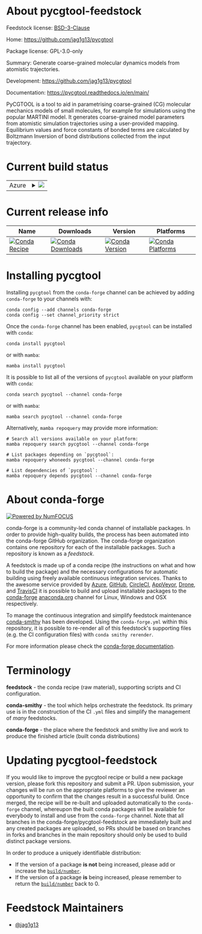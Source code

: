 About pycgtool-feedstock
========================

Feedstock license: [BSD-3-Clause](https://github.com/conda-forge/pycgtool-feedstock/blob/main/LICENSE.txt)

Home: https://github.com/jag1g13/pycgtool

Package license: GPL-3.0-only

Summary: Generate coarse-grained molecular dynamics models from atomistic trajectories.

Development: https://github.com/jag1g13/pycgtool

Documentation: https://pycgtool.readthedocs.io/en/main/

PyCGTOOL is a tool to aid in parametrising coarse-grained (CG) molecular mechanics
models of small molecules, for example for simulations using the popular MARTINI model.
It generates coarse-grained model parameters from atomistic simulation trajectories
using a user-provided mapping. Equilibrium values and force constants of bonded terms
are calculated by Boltzmann Inversion of bond distributions collected from the input trajectory.


Current build status
====================


<table>
    
  <tr>
    <td>Azure</td>
    <td>
      <details>
        <summary>
          <a href="https://dev.azure.com/conda-forge/feedstock-builds/_build/latest?definitionId=13902&branchName=main">
            <img src="https://dev.azure.com/conda-forge/feedstock-builds/_apis/build/status/pycgtool-feedstock?branchName=main">
          </a>
        </summary>
        <table>
          <thead><tr><th>Variant</th><th>Status</th></tr></thead>
          <tbody><tr>
              <td>linux_64_python3.8.____cpython</td>
              <td>
                <a href="https://dev.azure.com/conda-forge/feedstock-builds/_build/latest?definitionId=13902&branchName=main">
                  <img src="https://dev.azure.com/conda-forge/feedstock-builds/_apis/build/status/pycgtool-feedstock?branchName=main&jobName=linux&configuration=linux%20linux_64_python3.8.____cpython" alt="variant">
                </a>
              </td>
            </tr><tr>
              <td>linux_64_python3.9.____73_pypy</td>
              <td>
                <a href="https://dev.azure.com/conda-forge/feedstock-builds/_build/latest?definitionId=13902&branchName=main">
                  <img src="https://dev.azure.com/conda-forge/feedstock-builds/_apis/build/status/pycgtool-feedstock?branchName=main&jobName=linux&configuration=linux%20linux_64_python3.9.____73_pypy" alt="variant">
                </a>
              </td>
            </tr><tr>
              <td>linux_64_python3.9.____cpython</td>
              <td>
                <a href="https://dev.azure.com/conda-forge/feedstock-builds/_build/latest?definitionId=13902&branchName=main">
                  <img src="https://dev.azure.com/conda-forge/feedstock-builds/_apis/build/status/pycgtool-feedstock?branchName=main&jobName=linux&configuration=linux%20linux_64_python3.9.____cpython" alt="variant">
                </a>
              </td>
            </tr><tr>
              <td>osx_64_python3.8.____cpython</td>
              <td>
                <a href="https://dev.azure.com/conda-forge/feedstock-builds/_build/latest?definitionId=13902&branchName=main">
                  <img src="https://dev.azure.com/conda-forge/feedstock-builds/_apis/build/status/pycgtool-feedstock?branchName=main&jobName=osx&configuration=osx%20osx_64_python3.8.____cpython" alt="variant">
                </a>
              </td>
            </tr><tr>
              <td>osx_64_python3.9.____73_pypy</td>
              <td>
                <a href="https://dev.azure.com/conda-forge/feedstock-builds/_build/latest?definitionId=13902&branchName=main">
                  <img src="https://dev.azure.com/conda-forge/feedstock-builds/_apis/build/status/pycgtool-feedstock?branchName=main&jobName=osx&configuration=osx%20osx_64_python3.9.____73_pypy" alt="variant">
                </a>
              </td>
            </tr><tr>
              <td>osx_64_python3.9.____cpython</td>
              <td>
                <a href="https://dev.azure.com/conda-forge/feedstock-builds/_build/latest?definitionId=13902&branchName=main">
                  <img src="https://dev.azure.com/conda-forge/feedstock-builds/_apis/build/status/pycgtool-feedstock?branchName=main&jobName=osx&configuration=osx%20osx_64_python3.9.____cpython" alt="variant">
                </a>
              </td>
            </tr><tr>
              <td>win_64_python3.8.____cpython</td>
              <td>
                <a href="https://dev.azure.com/conda-forge/feedstock-builds/_build/latest?definitionId=13902&branchName=main">
                  <img src="https://dev.azure.com/conda-forge/feedstock-builds/_apis/build/status/pycgtool-feedstock?branchName=main&jobName=win&configuration=win%20win_64_python3.8.____cpython" alt="variant">
                </a>
              </td>
            </tr><tr>
              <td>win_64_python3.9.____73_pypy</td>
              <td>
                <a href="https://dev.azure.com/conda-forge/feedstock-builds/_build/latest?definitionId=13902&branchName=main">
                  <img src="https://dev.azure.com/conda-forge/feedstock-builds/_apis/build/status/pycgtool-feedstock?branchName=main&jobName=win&configuration=win%20win_64_python3.9.____73_pypy" alt="variant">
                </a>
              </td>
            </tr><tr>
              <td>win_64_python3.9.____cpython</td>
              <td>
                <a href="https://dev.azure.com/conda-forge/feedstock-builds/_build/latest?definitionId=13902&branchName=main">
                  <img src="https://dev.azure.com/conda-forge/feedstock-builds/_apis/build/status/pycgtool-feedstock?branchName=main&jobName=win&configuration=win%20win_64_python3.9.____cpython" alt="variant">
                </a>
              </td>
            </tr>
          </tbody>
        </table>
      </details>
    </td>
  </tr>
</table>

Current release info
====================

| Name | Downloads | Version | Platforms |
| --- | --- | --- | --- |
| [![Conda Recipe](https://img.shields.io/badge/recipe-pycgtool-green.svg)](https://anaconda.org/conda-forge/pycgtool) | [![Conda Downloads](https://img.shields.io/conda/dn/conda-forge/pycgtool.svg)](https://anaconda.org/conda-forge/pycgtool) | [![Conda Version](https://img.shields.io/conda/vn/conda-forge/pycgtool.svg)](https://anaconda.org/conda-forge/pycgtool) | [![Conda Platforms](https://img.shields.io/conda/pn/conda-forge/pycgtool.svg)](https://anaconda.org/conda-forge/pycgtool) |

Installing pycgtool
===================

Installing `pycgtool` from the `conda-forge` channel can be achieved by adding `conda-forge` to your channels with:

```
conda config --add channels conda-forge
conda config --set channel_priority strict
```

Once the `conda-forge` channel has been enabled, `pycgtool` can be installed with `conda`:

```
conda install pycgtool
```

or with `mamba`:

```
mamba install pycgtool
```

It is possible to list all of the versions of `pycgtool` available on your platform with `conda`:

```
conda search pycgtool --channel conda-forge
```

or with `mamba`:

```
mamba search pycgtool --channel conda-forge
```

Alternatively, `mamba repoquery` may provide more information:

```
# Search all versions available on your platform:
mamba repoquery search pycgtool --channel conda-forge

# List packages depending on `pycgtool`:
mamba repoquery whoneeds pycgtool --channel conda-forge

# List dependencies of `pycgtool`:
mamba repoquery depends pycgtool --channel conda-forge
```


About conda-forge
=================

[![Powered by
NumFOCUS](https://img.shields.io/badge/powered%20by-NumFOCUS-orange.svg?style=flat&colorA=E1523D&colorB=007D8A)](https://numfocus.org)

conda-forge is a community-led conda channel of installable packages.
In order to provide high-quality builds, the process has been automated into the
conda-forge GitHub organization. The conda-forge organization contains one repository
for each of the installable packages. Such a repository is known as a *feedstock*.

A feedstock is made up of a conda recipe (the instructions on what and how to build
the package) and the necessary configurations for automatic building using freely
available continuous integration services. Thanks to the awesome service provided by
[Azure](https://azure.microsoft.com/en-us/services/devops/), [GitHub](https://github.com/),
[CircleCI](https://circleci.com/), [AppVeyor](https://www.appveyor.com/),
[Drone](https://cloud.drone.io/welcome), and [TravisCI](https://travis-ci.com/)
it is possible to build and upload installable packages to the
[conda-forge](https://anaconda.org/conda-forge) [anaconda.org](https://anaconda.org/)
channel for Linux, Windows and OSX respectively.

To manage the continuous integration and simplify feedstock maintenance
[conda-smithy](https://github.com/conda-forge/conda-smithy) has been developed.
Using the ``conda-forge.yml`` within this repository, it is possible to re-render all of
this feedstock's supporting files (e.g. the CI configuration files) with ``conda smithy rerender``.

For more information please check the [conda-forge documentation](https://conda-forge.org/docs/).

Terminology
===========

**feedstock** - the conda recipe (raw material), supporting scripts and CI configuration.

**conda-smithy** - the tool which helps orchestrate the feedstock.
                   Its primary use is in the construction of the CI ``.yml`` files
                   and simplify the management of *many* feedstocks.

**conda-forge** - the place where the feedstock and smithy live and work to
                  produce the finished article (built conda distributions)


Updating pycgtool-feedstock
===========================

If you would like to improve the pycgtool recipe or build a new
package version, please fork this repository and submit a PR. Upon submission,
your changes will be run on the appropriate platforms to give the reviewer an
opportunity to confirm that the changes result in a successful build. Once
merged, the recipe will be re-built and uploaded automatically to the
`conda-forge` channel, whereupon the built conda packages will be available for
everybody to install and use from the `conda-forge` channel.
Note that all branches in the conda-forge/pycgtool-feedstock are
immediately built and any created packages are uploaded, so PRs should be based
on branches in forks and branches in the main repository should only be used to
build distinct package versions.

In order to produce a uniquely identifiable distribution:
 * If the version of a package **is not** being increased, please add or increase
   the [``build/number``](https://docs.conda.io/projects/conda-build/en/latest/resources/define-metadata.html#build-number-and-string).
 * If the version of a package **is** being increased, please remember to return
   the [``build/number``](https://docs.conda.io/projects/conda-build/en/latest/resources/define-metadata.html#build-number-and-string)
   back to 0.

Feedstock Maintainers
=====================

* [@jag1g13](https://github.com/jag1g13/)

